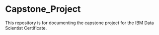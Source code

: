 # Capstone_Project
This repository is for documenting the capstone project for the IBM Data Scientist Certificate.
